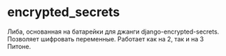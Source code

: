 # encrypted_secrets

Либа, основанная на батарейки для джанги django-encrypted-secrets. Позволяет шифровать переменные. Работает как на 2, так и на 3 Питоне.